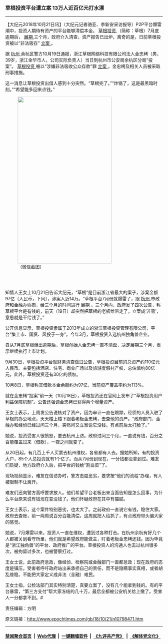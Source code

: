 ### 草根投资平台遭立案 13万人近百亿元打水漂
------------------------

<p>
 【大纪元2018年10月21日讯】（大纪元记者骆亚、李新安采访报导）P2P平台爆雷潮中，投资人期待有资产的平台能够清偿本金。
 <a href="http://www.epochtimes.com/gb/tag/%E8%8D%89%E6%A0%B9%E6%8A%95%E8%B5%84.html">
  草根投资
 </a>
 （简称：草根）7月底逾期后，
 <a href="http://www.epochtimes.com/gb/tag/%E5%B1%95%E6%9C%9F.html">
  展期
 </a>
 三个月，政府介入清查，资产报告已出炉，离奇的是，日前草根投资被以“非法吸存”
 <a href="http://www.epochtimes.com/gb/tag/%E7%AB%8B%E6%A1%88.html">
  立案
 </a>
 。
</p>
<p>
 据
 <a href="http://www.epochtimes.com/gb/tag/%E6%9D%AD%E5%B7%9E.html">
  杭州
 </a>
 余杭区警方10月19日通报，浙江草根网络科技有限公司法人金忠栲（男，39岁，浙江金华市人，公司实际负责人）当日到杭州市公安局余杭区分局“投案”。
 <a href="http://www.epochtimes.com/gb/tag/%E8%8D%89%E6%A0%B9%E6%8A%95%E8%B5%84.html">
  草根投资
 </a>
 被以“涉嫌非法吸收公众存款”罪
 <a href="http://www.epochtimes.com/gb/tag/%E7%AB%8B%E6%A1%88.html">
  立案
 </a>
 ，金忠栲及相关人员被采取刑事措施。
</p>
<p>
 这一消息让草根投资出借人感到十分突然。“草根完了。”“炸锅了，这是最黑暗时刻。”“希望能多回来点钱。”
</p>
<figure class="wp-caption aligncenter" id="attachment_10798492" style="width: 300px">
 <a href="http://i.epochtimes.com/assets/uploads/2018/10/82c8007805cc50c229882b91e1bc04c5-1.jpg">
  <img alt="" class="wp-image-10798492 size-small" height="533" src="http://i.epochtimes.com/assets/uploads/2018/10/82c8007805cc50c229882b91e1bc04c5-1-300x533.jpg" width="300"/>
 </a>
 <br/><figcaption class="wp-caption-text">
  （微信截图）
 </figcaption><br/>
</figure><br/>
<p>
 知情人王女士10月21日告诉大纪元，“草根”是目前浙江省最大的案子，涉案金额97亿（人民币，下同），涉案人近14万。“草根平台7月份就爆雷了，跟
 <a href="http://www.epochtimes.com/gb/tag/%E6%9D%AD%E5%B7%9E.html">
  杭州
 </a>
 市政府和金融办协商，给三个月的时间进行
 <a href="http://www.epochtimes.com/gb/tag/%E5%B1%95%E6%9C%9F.html">
  展期
 </a>
 。三个月内，政府发了四次公告，称草根平台是有钱的，前天（19日）却突然把草根的老板给带走了，立案成‘非吸’，意思就是不给钱了。”
</p>
<p>
 公开信息显示，草根投资隶属于2013年成立的浙江草根投资管理有限公司，平台“集上市、国资、风投于一身”。今年3月，草根投资入选杭州独角兽企业。
</p>
<p>
 自从7月底草根爆出逾期后，草根创始人金忠栲一直不清盘，决定展期三个月，表示继续执行上市计划。
</p>
<p>
 9月30日，草根投资平台就财务清查做过公告，草根投资目前的总资产约110亿元人民币。主要包括酒店、住宅、商业广场以及旅游度假村产权，总估值约80亿元，此外，草根投资还有30亿的债权。
</p>
<p>
 10月8日，草根称其借款本金余额约为97亿，当前资产覆盖率约为113%。
</p>
<p>
 就在金忠栲“投案”前一天（10月18日），草根投资还在官网上发布了“草根投资用户利益保障机制”。公告还强调金忠栲已获得两个增量资产。
</p>
<p>
 王女士表示，上周发公告说核对了资产，因为审计一直在跟踪，经侦的人员入驻了草根的办公地点，天天楼上楼下跟着老板金忠栲，去查他的资产。“政府部门、金融办和经侦已经过问三个月，突然间又立案说它没钱。有点前后太打脸了。”
</p>
<p>
 她说，投资受害人很愤怒，要去杭州上访。政府过问三个月，一直说有钱，百分之百能覆盖过来（借款），一夜之间就变了。
</p>
<p>
 从20日起，有几百上千人买票去杭州维权，各省都有人去。据她所知，有的投资大户，85个人总投资就有1个亿了。而从7月份到现在，一分钱都没拿到过。难友们质疑，地方政府介入后，把平台的钱给“割韭菜”了。
</p>
<p>
 现场视频显示，难友在信访办时，警方态度恶劣，要求按“他们的流程”办理，有人被限制不让离开。
</p>
<p>
 难友们还向警方高呼要求放人。他们希望平台老板出来当面告知是怎么回事，为什么平台原来说有钱现在变没钱了。他们怀疑政府在其中有猫腻。
</p>
<p style="text-align: center;">
</p>
<p style="text-align: center;">
</p>
<p>
 王女士表示，这个案件特别恶劣，也太大了。之前政府一直说它有钱，稳住大家。政府去查账，前一两周说百分百能清偿，这周就把人给抓了，有点政府带头骗大家的感觉。
</p>
<p>
 她说，7月爆雷以来，投资人一直在维权，遭到过各种打击。在杭州余杭有好几个人都被关到看守所里，他们就是希望政府能做主，盯着老板金忠栲还钱。因为毕竟是“浙江独角兽”的平台、政府推广的平台。草根投资人的沟通人也去过杭州很多次，被拘留过多次，也被警察打过。
</p>
<p>
 王女士说，此前政府怠政，像经侦、检察院或金融部门一直都怠政；现在政府的态度是镇压。受害者呼吁政府站出来承担自己的责任，而不是隐瞒事实真相，或者胡乱维稳。不能把大家定义成非法（金融）难民。
</p>
<p>
 王女士指，公检法部门其实特别清楚，真要立案了，没有几个能拿到钱的。有的平台暴雷，“第三方支付”帮大家冻结的几十万，最后全都被公安机关给上缴了。受害人一分都拿不到。#
</p>
<p>
 责任编辑：方明
</p>

原文链接：http://www.epochtimes.com/gb/18/10/21/n10798471.htm


------------------------
#### [禁闻聚合首页](https://github.com/gfw-breaker/banned-news/blob/master/README.md) &nbsp;|&nbsp; [Web代理](https://github.com/gfw-breaker/open-proxy/blob/master/README.md) &nbsp;|&nbsp; [一键翻墙软件](https://github.com/gfw-breaker/nogfw/blob/master/README.md) &nbsp;|&nbsp; [《九评共产党》](https://github.com/gfw-breaker/9ping.md/blob/master/README.md#九评之一评共产党是什么) &nbsp;|&nbsp; [《解体党文化》](https://github.com/gfw-breaker/jtdwh.md/blob/master/README.md#绪论)